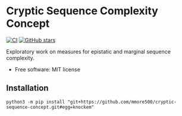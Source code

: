 # Cryptic Sequence Complexity Concept

[![CI](https://github.com/mmore500/cryptic-sequence-concept/actions/workflows/ci.yaml/badge.svg)](https://github.com/mmore500/cryptic-sequence-concept/actions/workflows/ci.yaml)
[![GitHub stars](https://img.shields.io/github/stars/mmore500/cryptic-sequence-concept.svg?style=flat-square&logo=github&label=Stars&logoColor=white)](https://github.com/mmore500/cryptic-sequence-concept)

Exploratory work on measures for epistatic and marginal sequence complexity.


-   Free software: MIT license

## Installation

`python3 -m pip install "git+https://github.com/mmore500/cryptic-sequence-concept.git#egg=knockem"`

